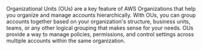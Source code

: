 Organizational Units (OUs) are a key feature of AWS Organizations that help you organize and manage accounts hierarchically. With OUs, you can group accounts together based on your organization's structure, business units, teams, or any other logical grouping that makes sense for your needs. OUs provide a way to manage policies, permissions, and control settings across multiple accounts within the same organization.